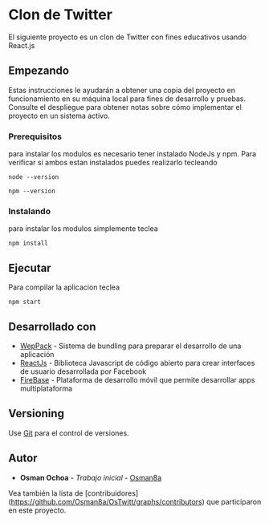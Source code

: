 # Clon de Twitter

El siguiente proyecto es un clon de Twitter con fines educativos usando React.js

## Empezando

Estas instrucciones le ayudarán a obtener una copia del proyecto en funcionamiento en su máquina local para fines de desarrollo y pruebas. Consulte el despliegue para obtener notas sobre cómo implementar el proyecto en un sistema activo.

### Prerequisitos

para instalar los modulos es necesario tener instalado NodeJs y npm. Para verificar si ambos estan instalados puedes realizarlo tecleando 

```
node --version 
```
```
npm --version 
```
### Instalando

para instalar los modulos simplemente teclea

```
npm install
```

## Ejecutar

Para compilar la aplicacion teclea

```
npm start
```


## Desarrollado con

* [WepPack](https://webpack.js.org/) - Sistema de bundling para preparar el desarrollo de una aplicación
* [ReactJs](https://facebook.github.io/react/) - Biblioteca Javascript de código abierto para crear interfaces de usuario desarrollada por Facebook
* [FireBase](https://firebase.google.com/) - Plataforma de desarrollo móvil que permite desarrollar apps multiplataforma


## Versioning

Use [Git](https://git-scm.com/) para el control de versiones.

## Autor

* **Osman Ochoa** - *Trabajo inicial* - [Osman8a](https://github.com/Osman8a)

Vea también la lista de [contribuidores] (https://github.com/Osman8a/OsTwitt/graphs/contributors) que participaron en este proyecto.



